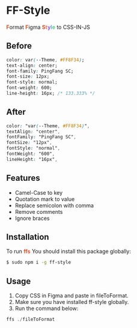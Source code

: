 # FF-Style
<span style="color:#D95730;font-weight:bold">F</span>ormat <span style="color:#D95730;font-weight:bold">F</span>igma <span style="color:#D95730;font-weight:bold">S</span><span style="color:#E67666;font-weight:bold">t</span><span style="color:#935AEE;font-weight:bold">y</span><span style="color:#55B3F0;font-weight:bold">l</span><span style="color:#5CC685;font-weight:bold">e</span> to CSS-IN-JS

## Before
```css
color: var(--Theme, #FF8F34);
text-align: center;
font-family: PingFang SC;
font-size: 12px;
font-style: normal;
font-weight: 600;
line-height: 16px; /* 133.333% */
```

## After
```css
color: "var(--Theme, #FF8F34)",
textAlign: "center",
fontFamily: "PingFang SC",
fontSize: "12px",
fontStyle: "normal",
fontWeight: "600",
lineHeight: "16px", 
```

## Features
- Camel-Case to key
- Quotation mark to value
- Replace semicolon with comma
- Remove comments
- Ignore braces

## Installation
To run <span style="color:#D95730;font-weight:bold">ffs</span>
You should install this package globally:
```sh
$ sudo npm i -g ff-style
```

## Usage
1. Copy CSS in Figma and paste in fileToFormat.
2. Make sure you have installed ff-style globally.
3. Run the command below:
```js
ffs ./fileToFormat
```


